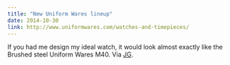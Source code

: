 ```yaml
---
title: "New Uniform Wares lineup"
date: 2014-10-30
link: http://www.uniformwares.com/watches-and-timepieces/
---
```

 If you had me design my ideal watch, it would look almost exactly like the Brushed steel Uniform Wares M40. Via [JG](http://www.thenewsprint.co/2014/10/30/the-all-new-uniform-wares-timepiece-lineup/).
